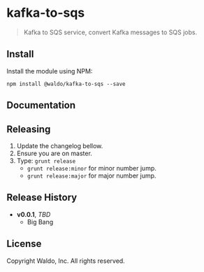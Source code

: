 # kafka-to-sqs

> Kafka to SQS service, convert Kafka messages to SQS jobs.

## Install

Install the module using NPM:

```
npm install @waldo/kafka-to-sqs --save
```

## Documentation


## Releasing

1. Update the changelog bellow.
1. Ensure you are on master.
1. Type: `grunt release`
    * `grunt release:minor` for minor number jump.
    * `grunt release:major` for major number jump.

## Release History

- **v0.0.1**, *TBD*
    - Big Bang

## License

Copyright Waldo, Inc. All rights reserved.
